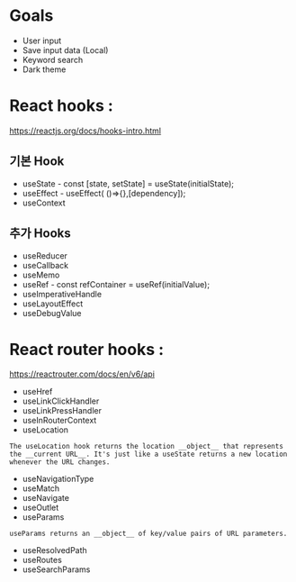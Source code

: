 # Goals
* User input
* Save input data (Local)
* Keyword search
* Dark theme

# React hooks : 
<https://reactjs.org/docs/hooks-intro.html>
## 기본 Hook
* useState - const [state, setState] = useState(initialState);
* useEffect - useEffect( ()=>{},[dependency]);
* useContext

## 추가 Hooks
* useReducer
* useCallback
* useMemo
* useRef - const refContainer = useRef(initialValue);
* useImperativeHandle
* useLayoutEffect
* useDebugValue

# React router hooks : 
<https://reactrouter.com/docs/en/v6/api>
* useHref
* useLinkClickHandler
* useLinkPressHandler
* useInRouterContext
* useLocation
``` 
The useLocation hook returns the location __object__ that represents the __current URL__. It's just like a useState returns a new location whenever the URL changes. 
```
* useNavigationType
* useMatch
* useNavigate
* useOutlet
* useParams
``` 
useParams returns an __object__ of key/value pairs of URL parameters. 
```
* useResolvedPath
* useRoutes
* useSearchParams